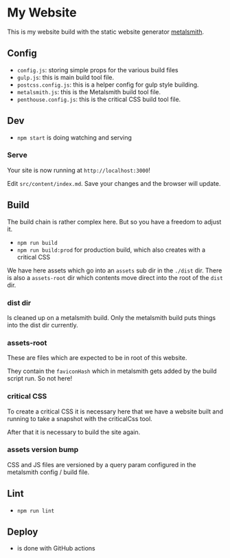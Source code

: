 # My Website

This is my website build with the static website generator [metalsmith](https://metalsmith.io/).

## Config

- `config.js`: storing simple props for the various build files
- `gulp.js`: this is main build tool file.
- `postcss.config.js`: this is a helper config for gulp style building.
- `metalsmith.js`: this is the Metalsmith build tool file.
- `penthouse.config.js`: this is the critical CSS build tool file.

## Dev

- `npm start` is doing watching and serving

### Serve

Your site is now running at `http://localhost:3000`!

Edit `src/content/index.md`. Save your changes and the browser will update.

## Build 

The build chain is rather complex here.
But so you have a freedom to adjust it.

- `npm run build`
- `npm run build:prod` for production build, which also creates with a critical CSS

We have here assets which go into an `assets` sub dir in the `./dist` dir.
There is also a `assets-root` dir which contents move direct into the root of the `dist` dir.

### dist dir

Is cleaned up on a metalsmith build.
Only the metalsmith build puts things into the dist dir currently.

### assets-root

These are files which are expected to be in root of this website.

They contain the `faviconHash` which in metalsmith gets added by the build script run. 
So not here!

### critical CSS

To create a critical CSS it is necessary here that we have a website built and running to take a snapshot with the criticalCss tool.

After that it is necessary to build the site again.

### assets version bump

CSS and JS files are versioned by a query param configured in the metalsmith config / build file.

## Lint

- `npm run lint`

## Deploy

- is done with GitHub actions
